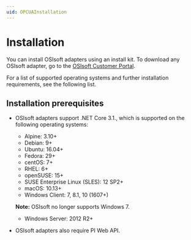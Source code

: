 ```yaml
---
uid: OPCUAInstallation
---
```


# Installation

You can install OSIsoft adapters using an install kit. To download any OSIsoft adapter, go to the [OSIsoft Customer Portal](https://customers.osisoft.com/s/).

For a list of supported operating systems and further installation requirements, see the following list.

## Installation prerequisites

- OSIsoft adapters support .NET Core 3.1., which is supported on the following operating systems:
 
   - Alpine: 3.10+
   - Debian: 9+
   - Ubuntu: 16.04+
   - Fedora: 29+
   - centOS: 7+
   - RHEL: 6+
   - openSUSE: 15+
   - SUSE Enterprise Linux (SLES): 12 SP2+
   - macOS: 10.13+
   - Windows Client: 7, 8.1, 10 (1607+)
   
   **Note:** OSIsoft no longer supports Windows 7.
   
   - Windows Server: 2012 R2+


- OSIsoft adapters also require PI Web API. 
